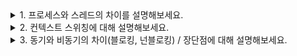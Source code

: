 
<details>
<summary>1. 프로세스와 스레드의 차이를 설명해보세요.</summary>
  
- (정의) 프로세스는 실행중인 프로그램을 의미합니다. 스레드는 프로세스에서 실행하는 작업의 단위를 의미합니다.
  
- 프로세스는 운영체제로부터 자원을 할당받습니다.
한 프로세스 안에 여러개의 스레드가 생성될 수 있습니다.

- 스레드는 프로세스로부터 자원을 할당받고, 프로세스의 코드/데이터/힙영역을 공유하기 때문에 좀 더 효율적으로 통신할 수 있습니다. 
또한 컨텍스트 스위칭도 캐시 메모리를 비우지 않아도 되는 스레드쪽이 빠릅니다. 스레드는 자원 공유로 인해 문제가 발생할 수 있으니 이를 염두에 둔 프로그래밍을 해야합니다.

 </details>

<details>
<summary>2. 컨텍스트 스위칭에 대해 설명해보세요.</summary>

- (정의) 컨텍스트 스위칭은 한 Task가 끝날 때까지 기다리는 것이 아니라 여러 작업을 번갈아가며 실행해서 동시에 처리될 수 있도록 하는 방법입니다.
- (why) 컨텍스트 스위칭을 통해 높은 우선순위를 가진 프로세스들을 먼저 빠르게 처리할 수 있습니다.
- (why not) 컨텍스트 스위칭을 쓰지 않는다면, 우선순위에 따라 프로세스를 처리할 수 없어, 유연하지 못합니다.

- 인터럽트가 발생하면 현재 프로세스의 상태를 PCB에 저장하고 새로운 프로세스의 상태를 레지스터에 저장하는 방식으로 동작합니다. 
이 때, CPU는 아무런 일을 하지 않으므로 잦은 컨텍스트 스위칭은 성능저하를 일으킬 수 있습니다.
스레드와 프로세스의 동작방식이 약간 상이한데, 스레드는 캐시메모리나 PCB에 저장해야하는 내용이 적고, 비워야 하는 내용도 적기때문에 상대적으로 더 빠른 컨텍스트 스위칭이 일어날 수 있습니다.

</details>

<details>
<summary>3. 동기와 비동기의 차이(블로킹, 넌블로킹) / 장단점에 대해 설명해보세요.</summary>

- 동기/비동기는 서버에 요청을 보냈을 때 작업 순서가 응답에 의존하는지 안하는지의 차이입니다.

- (정의) 동기 방식은 한 함수가 끝나는 시간과 바로 다음의 함수가 시작하는 시간이 같습니다. 즉, 서버에 요청을 보냈을 때 응답이 와야만 다음 작업을 실행할 수 있습니다.

- (정의) 비동기 방식은 여러 개 작업 처리가 함께 실행되는 방식으로, 동기 방식에 비해 단위시간 당 많은 작업을 처리할 수 있습니다. 단, CPU나 메모리를 많이 사용하는 작업을 비동기로 처리하게 되면 과부하가 걸릴 수 있습니다. 프로그램의 복잡도도 증가하게 됩니다.

블로킹/논블로킹은 동기/비동기와는 다른 관점으로, 내가 직접 제어할 수 없는 대상(IO/멀티스레드)을 상대하는 방법에 대한 분류입니다.

- (정의) 블로킹 방식은 대상의 작업이 끝날 때 까지 제어권을 대상이 가지고 있는 것을 의미합니다.
- (정의) 반면에 논블로킹은 대상의 작업 완료여부와 상관없이 새로운 작업을 수행합니다.

동기 논블로킹은 계속해서 polling을 수행하기 때문에 컨텍스트 스위칭이 지속적으로 발생해 지연이 발생합니다. 
![image](https://github.com/HyemIin/TIL/assets/114489245/7f55907e-e68f-4306-ad8b-7df630f6595a)
</details>
